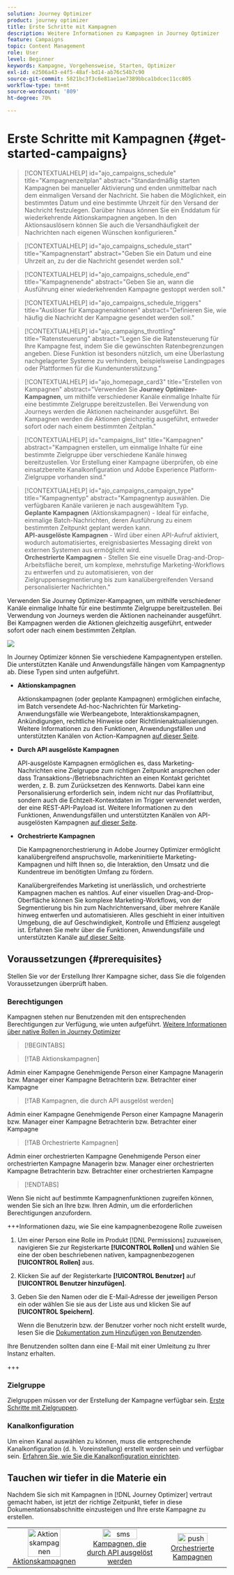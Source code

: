 ```yaml
---
solution: Journey Optimizer
product: journey optimizer
title: Erste Schritte mit Kampagnen
description: Weitere Informationen zu Kampagnen in Journey Optimizer
feature: Campaigns
topic: Content Management
role: User
level: Beginner
keywords: Kampagne, Vorgehensweise, Starten, Optimizer
exl-id: e2506a43-e4f5-48af-bd14-ab76c54b7c90
source-git-commit: 5821bc3f3c6e81ae1ae7389bbca1bdcec11cc805
workflow-type: tm+mt
source-wordcount: '809'
ht-degree: 70%

---
```


# Erste Schritte mit Kampagnen {#get-started-campaigns}

>[!CONTEXTUALHELP]
>id="ajo_campaigns_schedule"
>title="Kampagnenzeitplan"
>abstract="Standardmäßig starten Kampagnen bei manueller Aktivierung und enden unmittelbar nach dem einmaligen Versand der Nachricht. Sie haben die Möglichkeit, ein bestimmtes Datum und eine bestimmte Uhrzeit für den Versand der Nachricht festzulegen. Darüber hinaus können Sie ein Enddatum für wiederkehrende Aktionskampagnen angeben. In den Aktionsauslösern können Sie auch die Versandhäufigkeit der Nachrichten nach eigenen Wünschen konfigurieren."

>[!CONTEXTUALHELP]
>id="ajo_campaigns_schedule_start"
>title="Kampagnenstart"
>abstract="Geben Sie ein Datum und eine Uhrzeit an, zu der die Nachricht gesendet werden soll."

>[!CONTEXTUALHELP]
>id="ajo_campaigns_schedule_end"
>title="Kampagnenende"
>abstract="Geben Sie an, wann die Ausführung einer wiederkehrenden Kampagne gestoppt werden soll."

>[!CONTEXTUALHELP]
>id="ajo_campaigns_schedule_triggers"
>title="Auslöser für Kampagnenaktionen"
>abstract="Definieren Sie, wie häufig die Nachricht der Kampagne gesendet werden soll."

>[!CONTEXTUALHELP]
>id="ajo_campaigns_throttling"
>title="Ratensteuerung"
>abstract="Legen Sie die Ratensteuerung für Ihre Kampagne fest, indem Sie die gewünschten Ratenbegrenzungen angeben. Diese Funktion ist besonders nützlich, um eine Überlastung nachgelagerter Systeme zu verhindern, beispielsweise Landingpages oder Plattformen für die Kundenunterstützung."

>[!CONTEXTUALHELP]
>id="ajo_homepage_card3"
>title="Erstellen von Kampagnen"
>abstract="Verwenden Sie **Journey Optimizer-Kampagnen**, um mithilfe verschiedener Kanäle einmalige Inhalte für eine bestimmte Zielgruppe bereitzustellen. Bei Verwendung von Journeys werden die Aktionen nacheinander ausgeführt. Bei Kampagnen werden die Aktionen gleichzeitig ausgeführt, entweder sofort oder nach einem bestimmten Zeitplan."

>[!CONTEXTUALHELP]
>id="campaigns_list"
>title="Kampagnen"
>abstract="Kampagnen erstellen, um einmalige Inhalte für eine bestimmte Zielgruppe über verschiedene Kanäle hinweg bereitzustellen. Vor Erstellung einer Kampagne überprüfen, ob eine einsatzbereite Kanalkonfiguration und Adobe Experience Platform-Zielgruppe vorhanden sind."

>[!CONTEXTUALHELP]
>id="ajo_campaigns_campaign_type"
>title="Kampagnentyp"
>abstract="Kampagnentyp auswählen. Die verfügbaren Kanäle variieren je nach ausgewähltem Typ. <br>**Geplante Kampagnen** (Aktionskampagnen) - Ideal für einfache, einmalige Batch-Nachrichten, deren Ausführung zu einem bestimmten Zeitpunkt geplant werden kann.<br>**API-ausgelöste Kampagnen** - Wird über einen API-Aufruf aktiviert, wodurch automatisiertes, ereignisbasiertes Messaging direkt von externen Systemen aus ermöglicht wird.<br>**Orchestrierte Kampagnen** - Stellen Sie eine visuelle Drag-and-Drop-Arbeitsfläche bereit, um komplexe, mehrstufige Marketing-Workflows zu entwerfen und zu automatisieren, von der Zielgruppensegmentierung bis zum kanalübergreifenden Versand personalisierter Nachrichten."

Verwenden Sie Journey Optimizer-Kampagnen, um mithilfe verschiedener Kanäle einmalige Inhalte für eine bestimmte Zielgruppe bereitzustellen. Bei Verwendung von Journeys werden die Aktionen nacheinander ausgeführt. Bei Kampagnen werden die Aktionen gleichzeitig ausgeführt, entweder sofort oder nach einem bestimmten Zeitplan.

![](assets/gs-campaigns.png)

In Journey Optimizer können Sie verschiedene Kampagnentypen erstellen. Die unterstützten Kanäle und Anwendungsfälle hängen vom Kampagnentyp ab. Diese Typen sind unten aufgeführt.

* **Aktionskampagnen**

  Aktionskampagnen (oder geplante Kampagnen) ermöglichen einfache, im Batch versendete Ad-hoc-Nachrichten für Marketing-Anwendungsfälle wie Werbeangebote, Interaktionskampagnen, Ankündigungen, rechtliche Hinweise oder Richtlinienaktualisierungen. Weitere Informationen zu den Funktionen, Anwendungsfällen und unterstützten Kanälen von Action-Kampagnen [auf dieser Seite](create-campaign.md).

* **Durch API ausgelöste Kampagnen**

  API-ausgelöste Kampagnen ermöglichen es, dass Marketing-Nachrichten eine Zielgruppe zum richtigen Zeitpunkt ansprechen oder dass Transaktions-/Betriebsnachrichten an einen Kontakt gerichtet werden, z. B. zum Zurücksetzen des Kennworts. Dabei kann eine Personalisierung erforderlich sein, indem nicht nur das Profilattribut, sondern auch die Echtzeit-Kontextdaten im Trigger verwendet werden, der eine REST-API-Payload ist. Weitere Informationen zu den Funktionen, Anwendungsfällen und unterstützten Kanälen von API-ausgelösten Kampagnen [auf dieser Seite](api-triggered-campaigns.md).

* **Orchestrierte Kampagnen**

  Die Kampagnenorchestrierung in Adobe Journey Optimizer ermöglicht kanalübergreifend anspruchsvolle, markeninitiierte Marketing-Kampagnen und hilft Ihnen so, die Interaktion, den Umsatz und die Kundentreue im benötigten Umfang zu fördern.

  Kanalübergreifendes Marketing ist unerlässlich, und orchestrierte Kampagnen machen es nahtlos. Auf einer visuellen Drag-and-Drop-Oberfläche können Sie komplexe Marketing-Workflows, von der Segmentierung bis hin zum Nachrichtenversand, über mehrere Kanäle hinweg entwerfen und automatisieren. Alles geschieht in einer intuitiven Umgebung, die auf Geschwindigkeit, Kontrolle und Effizienz ausgelegt ist. Erfahren Sie mehr über die Funktionen, Anwendungsfälle und unterstützten Kanäle [auf dieser Seite](../orchestrated/gs-orchestrated-campaigns.md).

## Voraussetzungen {#prerequisites}

Stellen Sie vor der Erstellung Ihrer Kampagne sicher, dass Sie die folgenden Voraussetzungen überprüft haben.

### Berechtigungen

Kampagnen stehen nur Benutzenden mit den entsprechenden Berechtigungen zur Verfügung, wie unten aufgeführt. [Weitere Informationen über native Rollen in Journey Optimizer](../administration/ootb-product-profiles.md)

>[!BEGINTABS]

>[!TAB Aktionskampagnen]

Admin einer Kampagne
Genehmigende Person einer Kampagne
Managerin bzw. Manager einer Kampagne
Betrachterin bzw. Betrachter einer Kampagne

>[!TAB Kampagnen, die durch API ausgelöst werden]

Admin einer Kampagne
Genehmigende Person einer Kampagne
Managerin bzw. Manager einer Kampagne
Betrachterin bzw. Betrachter einer Kampagne

>[!TAB Orchestrierte Kampagnen]

Admin einer orchestrierten Kampagne
Genehmigende Person einer orchestrierten Kampagne
Managerin bzw. Manager einer orchestrierten Kampagne
Betrachterin bzw. Betrachter einer orchestrierten Kampagne

>[!ENDTABS]

Wenn Sie nicht auf bestimmte Kampagnenfunktionen zugreifen können, wenden Sie sich an Ihre bzw. Ihren Admin, um die erforderlichen Berechtigungen anzufordern.

+++Informationen dazu, wie Sie eine kampagnenbezogene Rolle zuweisen

1. Um einer Person eine Rolle im Produkt [!DNL Permissions] zuzuweisen, navigieren Sie zur Registerkarte **[!UICONTROL Rollen]** und wählen Sie eine der oben beschriebenen nativen, kampagnenbezogenen **[!UICONTROL Rollen]** aus.

1. Klicken Sie auf der Registerkarte **[!UICONTROL Benutzer]** auf **[!UICONTROL Benutzer hinzufügen]**.

1. Geben Sie den Namen oder die E-Mail-Adresse der jeweiligen Person ein oder wählen Sie sie aus der Liste aus und klicken Sie auf **[!UICONTROL Speichern]**.

   Wenn die Benutzerin bzw. der Benutzer vorher noch nicht erstellt wurde, lesen Sie die [Dokumentation zum Hinzufügen von Benutzenden](https://experienceleague.adobe.com/de/docs/experience-platform/access-control/ui/users).

Ihre Benutzenden sollten dann eine E-Mail mit einer Umleitung zu Ihrer Instanz erhalten.

+++

### Zielgruppe

Zielgruppen müssen vor der Erstellung der Kampagne verfügbar sein. [Erste Schritte mit Zielgruppen](../audience/about-audiences.md).

### Kanalkonfiguration

Um einen Kanal auswählen zu können, muss die entsprechende Kanalkonfiguration (d. h. Voreinstellung) erstellt worden sein und verfügbar sein. [Erfahren Sie, wie Sie die Kanalkonfiguration einrichten](../configuration/channel-surfaces.md).

## Tauchen wir tiefer in die Materie ein

Nachdem Sie sich mit Kampagnen in [!DNL Journey Optimizer] vertraut gemacht haben, ist jetzt der richtige Zeitpunkt, tiefer in diese Dokumentationsabschnitte einzusteigen und Ihre erste Kampagne zu erstellen.

<table style="table-layout:fixed"><tr style="border: 0; text-align: center;">
<td><a href="create-campaign.md"><img width="70%" alt="Aktionskampagnen" src="assets/do-not-localize/gs-action-campaign.png"></a><br/><a href="create-campaign.md">Aktionskampagnen</a></td>
<td><a href="api-triggered-campaigns.md"><img width="70%" alt="sms" src="assets/do-not-localize/gs-api-triggered-campaign.png"></a><br/><a href="api-triggered-campaigns.md">Kampagnen, die durch API ausgelöst werden</a></td>
<td><a href="../orchestrated/gs-orchestrated-campaigns.md"><img width="70%" alt="push" src="assets/do-not-localize/gs-orchestrated-campaign.png"></a><a href="../orchestrated/gs-orchestrated-campaigns.md">Orchestrierte Kampagnen</a></td>
</tr></table>
